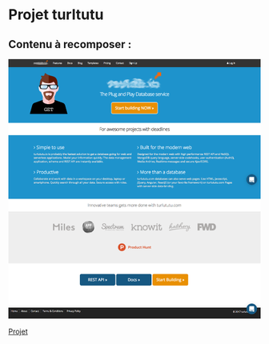 # Projet turltutu 

## Contenu à recomposer : 
![Projet](img/turlututu.png)

[Projet](https://zakariaselassi.github.io/turlututu/)

